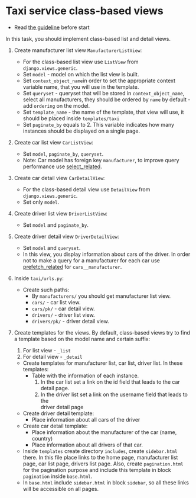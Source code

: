 # Taxi service class-based views

- Read [the guideline](https://github.com/mate-academy/py-task-guideline/blob/main/README.md) before start

In this task, you should implement class-based list and detail views.

1. Create manufacturer list view `ManufacturerListView`:
    - For the class-based list view use `ListView` from 
`django.views.generic`.
    - Set `model` - model on which the list view is built.
    - Set `context_object_name`in order to set the appropriate context variable 
name, that you will use in the template.
    - Set `queryset` - queryset that will be stored in `context_object_name`,
select all manufacturers, they should be ordered by `name` by default - add 
`ordering` on the model.
    - Set `template_name` - the name of the template, that view will use, it 
should be placed inside `templates/taxi`
    - Set `paginate_by` equals to 2. This variable indicates how many instances
should be displayed on a single page.
    
2. Create car list view `CarListView`:
    - Set `model`, `paginate_by`, `queryset`.
    - Note: Car model has foreign key `manufacturer`, to improve query 
performance use [select_related](https://docs.djangoproject.com/en/4.0/ref/models/querysets/#select-related).

3. Create car detail view `CarDetailView`:
    - For the class-based detail view use `DetailView` from 
`django.views.generic`.
    - Set only `model`.
    
4. Create driver list view `DriverListView`:
    - Set `model` and `paginate_by`.

5. Create driver detail view `DriverDetailView`:
    - Set `model` and `queryset`.
    - In this view, you display information about cars of the driver. In order 
not to make a query for a manufacturer for each car use 
[prefetch_related](https://docs.djangoproject.com/en/4.0/ref/models/querysets/#prefetch-related) 
for `cars__manufacturer`.

6. Inside `taxi/urls.py`:
   - Create such paths:
     - By `manufacturers/` you should get manufacturer list view.
     -  `cars/` - car list view.
     -  `cars/pk/` - car detail view.
     -  `drivers/` - driver list view.      
     -  `drivers/pk/` - driver detail view.

7. Create templates for the views. By default, class-based views try to find      
a template based on the model name and certain suffix: 
   1. For list view - `_list`
   2. For detail view - `_detail`
   - Create templates for manufacturer list, car list, driver list. In these
templates:
       - Table with the information of each instance.
         1. In the car list set a link on the id field that leads to the car 
       detail page.
         2. In the driver list set a link on the username field that leads to the  
       driver detail page 
   - Create driver detail template:
       - Place information about all cars of the driver
   - Create car detail template:
       - Place information about the manufacturer of the car (name, country)
       - Place information about all drivers of that car.
   - Inside `templates` create directory `includes`, create `sidebar.html` 
   there. In this file place links to the home page, manufacturer list page,
   car list page, drivers list page. Also, create `pagination.html` for the 
   pagination purpose and include this template in block `pagination` inside
   `base.html`.
   - In `base.html` include `sidebar.html` in block `sidebar`, so all these
   links will be accessible on all pages.
    
